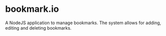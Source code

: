 # bookmark.io
A NodeJS application to manage bookmarks. The system allows for adding, editing and deleting bookmarks. 
